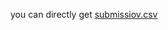 you can directly get [submissiov.csv](https://drive.google.com/file/d/1GaPGeSTvjnCUbMKc2i13YxhuVBBpJ6Vs/view?usp=sharing)